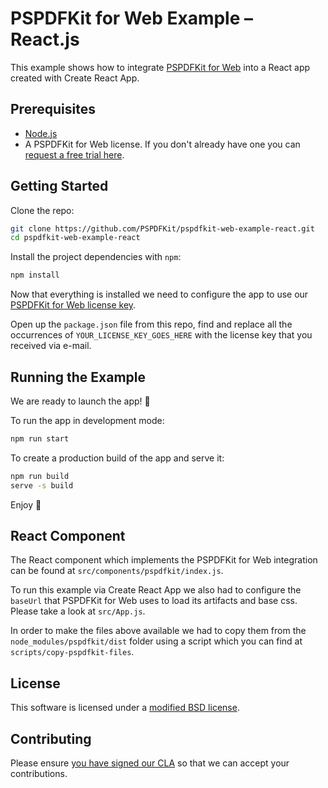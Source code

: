 # PSPDFKit for Web Example – React.js

This example shows how to integrate [PSPDFKit for Web](https://pspdfkit.com/web/) into a React app created with Create React App.

## Prerequisites

- [Node.js](http://nodejs.org/)
- A PSPDFKit for Web license. If you don't already have one
  you can [request a free trial here](https://pspdfkit.com/try/).

## Getting Started

Clone the repo:

```bash
git clone https://github.com/PSPDFKit/pspdfkit-web-example-react.git
cd pspdfkit-web-example-react
```

Install the project dependencies with `npm`:

```bash
npm install
```

Now that everything is installed we need to configure the app to use our [PSPDFKit for Web license key](#request-a-license).

Open up the `package.json` file from this repo, find and replace all the occurrences of `YOUR_LICENSE_KEY_GOES_HERE` with the license key that you received via e-mail.

## Running the Example

We are ready to launch the app! 🎉

To run the app in development mode:

```bash
npm run start
```

To create a production build of the app and serve it:

```bash
npm run build
serve -s build
```

Enjoy 🍕

## React Component

The React component which implements the PSPDFKit for Web integration can be found at `src/components/pspdfkit/index.js`.

To run this example via Create React App we also had to configure the `baseUrl` that PSPDFKit for Web uses to load its artifacts and base css. Please take a look at `src/App.js`.

In order to make the files above available we had to copy them from the `node_modules/pspdfkit/dist` folder using a script which you can find at `scripts/copy-pspdfkit-files`.

## License

This software is licensed under a [modified BSD license](LICENSE).

## Contributing

Please ensure
[you have signed our CLA](https://pspdfkit.com/guides/web/current/miscellaneous/contributing/) so that we can
accept your contributions.

